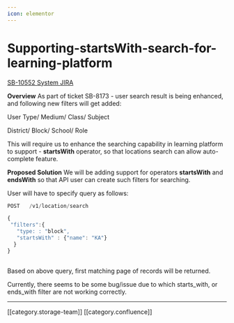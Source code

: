 ```yaml
---
icon: elementor
---
```


# Supporting-startsWith-search-for-learning-platform

[SB-10552 System JIRA](https://browse/SB-10552)

**Overview** As part of ticket SB-8173 - user search result is being enhanced, and following new filters will get added:

User Type/ Medium/ Class/ Subject

District/ Block/ School/ Role

This will require us to enhance the searching capability in learning platform to support - **startsWith** operator, so that locations search can allow auto-complete feature.

**Proposed Solution** We will be adding support for operators **startsWith** and **endsWith** so that API user can create such filters for searching.

User will have to specify query as follows:

```js
POST   /v1/location/search

{
 "filters":{
   "type: : "block",
   "startsWith" : {"name": "KA"}
  }
}
   
```

Based on above query, first matching page of records will be returned.

Currently, there seems to be some bug/issue due to which starts\_with, or ends\_with filter are not working correctly.

***

\[\[category.storage-team]] \[\[category.confluence]]
